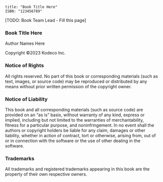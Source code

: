 ```metadata
title: "Book Title Here"
ISBN: "123456789"
```

[TODO: Book Team Lead - Fill this page]

### Book Title Here

Author Names Here

Copyright ©2023 Kodeco Inc.

### Notice of Rights

All rights reserved. No part of this book or corresponding materials (such as text, images, or source code) may be reproduced or distributed by any means without prior written permission of the copyright owner.

### Notice of Liability

This book and all corresponding materials (such as source code) are provided on an “as is” basis, without warranty of any kind, express or implied, including but not limited to the warranties of merchantability, fitness for a particular purpose, and noninfringement. In no event shall the authors or copyright holders be liable for any claim, damages or other liability, whether in action of contract, tort or otherwise, arising from, out of or in connection with the software or the use of other dealing in the software.

### Trademarks

All trademarks and registered trademarks appearing in this book are the property of their own respective owners.
